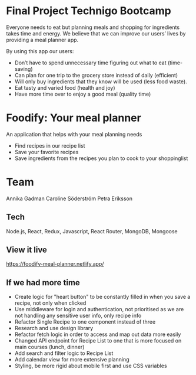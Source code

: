 # Final Project Technigo Bootcamp
Everyone needs to eat but planning meals and shopping for ingredients takes time and energy. We believe that we can improve our users’ lives by providing a meal planner app.

By using this app our users: 

- Don’t have to spend unnecessary time figuring out what to eat (time-saving)
- Can plan for one trip to the grocery store instead of daily (efficient)
- Will only buy ingredients that they know will be used (less food waste).
- Eat tasty and varied food (health and joy)
- Have more time over to enjoy a good meal (quality time)

# Foodify: Your meal planner
An application that helps with your meal planning needs

- Find recipes in our recipe list
- Save your favorite recipes 
- Save ingredients from the recipes you plan to cook to your shoppinglist

# Team
Annika Gadman
Caroline Söderström
Petra Eriksson

## Tech
Node.js, React, Redux, Javascript, React Router, MongoDB, Mongoose

## View it live
https://foodify-meal-planner.netlify.app/

## If we had more time
- Create logic for "heart button" to be constantly filled in when you save a recipe, not only when clicked
- Use middleware for login and authentication, not prioritised as we are not handling any sensitive user info, only recipe info
- Refactor Single Recipe to one component instead of three
- Research and use design library 
- Refactor fetch logic in order to access and map out data more easily
- Changed API endpoint for Recipe List to one that is more focused on main courses (lunch, dinner)
- Add search and filter logic to Recipe List
- Add calendar view for more extensive planning
- Styling, be more rigid about mobile first and use CSS variables
